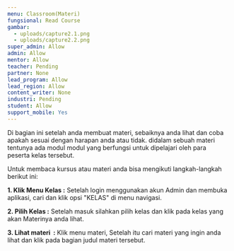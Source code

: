 ```yaml
---
menu: Classroom(Materi)
fungsional: Read Course
gambar:
  - uploads/capture2.1.png
  - uploads/capture2.2.png
super_admin: Allow
admin: Allow
mentor: Allow
teacher: Pending
partner: None
lead_program: Allow
lead_region: Allow
content_writer: None
industri: Pending
student: Allow
support_mobile: Yes
---
```

Di bagian ini setelah anda membuat materi, sebaiknya anda lihat dan coba apakah sesuai dengan harapan anda atau tidak. didalam sebuah materi tentunya ada modul modul yang berfungsi untuk dipelajari oleh para peserta kelas tersebut.

Untuk membaca kursus atau materi anda bisa mengikuti langkah-langkah berikut ini:

**1.﻿ Klik Menu Kelas :** Setelah login menggunakan akun Admin dan membuka aplikasi, cari dan klik opsi "KELAS" di menu navigasi.

**2﻿. Pilih Kelas :** Setelah masuk silahkan pilih kelas dan klik pada kelas yang akan Materinya anda lihat. 

**3. Lihat materi  :** Klik menu materi, Setelah itu cari materi yang ingin anda lihat dan klik pada bagian judul materi tersebut.